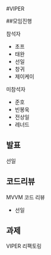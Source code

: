 #VIPER

##모임진행

참석자
* 초프
* 태완
* 선일
* 창귀
* 제이케이

미참석자
* 준호
* 빈봉욱
* 전상일
* 레너드

## 발표

선일

## 코드리뷰

MVVM 코드 리뷰

* 선일

## 과제

VIPER 리팩토링